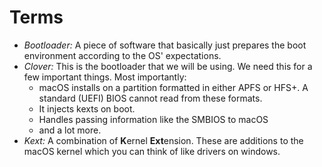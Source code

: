 # Terms

* _Bootloader:_ A piece of software that  basically just prepares the boot environment according to the OS' expectations.
* _Clover:_ This is the bootloader that we will be using. We need this for a few important things. Most importantly:
  * macOS installs on a partition formatted in either APFS or HFS+. A standard \(UEFI\) BIOS cannot read from these formats.
  * It injects kexts on boot.
  * Handles passing information like the SMBIOS to macOS
  * and a lot more.
* _Kext:_ A combination of **K**ernel **Ext**ension. These are additions to the macOS kernel which you can think of like drivers on windows.





